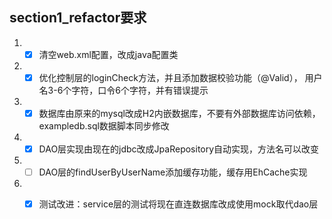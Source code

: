 ## section1_refactor要求

1. - [x] 清空web.xml配置，改成java配置类
  
2. - [x] 优化控制层的loginCheck方法，并且添加数据校验功能（@Valid），
        用户名3-6个字符，口令6个字符，并有错误提示
  
3. - [x] 数据库由原来的mysql改成H2内嵌数据库，不要有外部数据库访问依赖，exampledb.sql数据脚本同步修改
  
4. - [x] DAO层实现由现在的jdbc改成JpaRepository自动实现，方法名可以改变
  
5. - [ ] DAO层的findUserByUserName添加缓存功能，缓存用EhCache实现
  
6. - [x] 测试改进：service层的测试将现在直连数据库改成使用mock取代dao层




